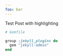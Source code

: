 ```yaml
---
foo: bar
---
```


Test Post with highlighting

```ruby
# Gemfile

group :jekyll_plugins do
  gem "jekyll-admin"
end
```
